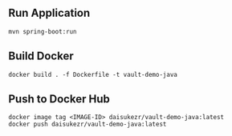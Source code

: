 ## Run Application
```
mvn spring-boot:run
```

## Build Docker
```
docker build . -f Dockerfile -t vault-demo-java
```

## Push to Docker Hub
```
docker image tag <IMAGE-ID> daisukezr/vault-demo-java:latest
docker push daisukezr/vault-demo-java:latest
```